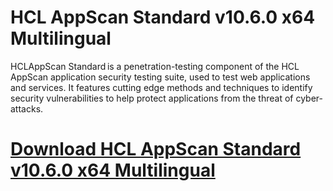 # HCL AppScan Standard v10.6.0 x64 Multilingual

HCLAppScan Standard is a penetration-testing component of the HCL AppScan application security testing suite, used to test web applications and services. It features cutting edge methods and techniques to identify security vulnerabilities to help protect applications from the threat of cyber-attacks.

# [Download HCL AppScan Standard v10.6.0 x64 Multilingual](https://developer.team/misc-development/34998-hcl-appscan-standard-v1060-x64-multilingual.html)
